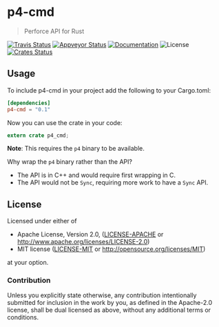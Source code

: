p4-cmd
===========

> Perforce API for Rust

[![Travis Status](https://travis-ci.org/epage/p4-cmd.svg?branch=master)](https://travis-ci.org/epage/p4-cmd)
[![Appveyor Status](https://ci.appveyor.com/api/projects/status/rca7ikl4n2qbh7fq/branch/master?svg=true)](https://ci.appveyor.com/project/epage/p4-cmd/branch/master)
[![Documentation](https://img.shields.io/badge/docs-master-blue.svg)][Documentation]
![License](https://img.shields.io/crates/l/stager.svg)
[![Crates Status](https://img.shields.io/crates/v/p4-cmd.svg)](https://crates.io/crates/p4-cmd)

Usage
----------

To include p4-cmd in your project add the following to your Cargo.toml:

```toml
[dependencies]
p4-cmd = "0.1"
```

Now you can use the crate in your code:

```rust
extern crate p4_cmd;
```

**Note**: This requires the `p4` binary to be available.

Why wrap the `p4` binary rather than the API?
- The API is in C++ and would require first wrapping in C.
- The API would not be `Sync`, requiring more work to have a `Sync` API.

## License

Licensed under either of

 * Apache License, Version 2.0, ([LICENSE-APACHE](LICENSE-APACHE) or http://www.apache.org/licenses/LICENSE-2.0)
 * MIT license ([LICENSE-MIT](LICENSE-MIT) or http://opensource.org/licenses/MIT)

at your option.

### Contribution

Unless you explicitly state otherwise, any contribution intentionally
submitted for inclusion in the work by you, as defined in the Apache-2.0
license, shall be dual licensed as above, without any additional terms or
conditions.

[Documentation]: https://docs.rs/p4-cmd
